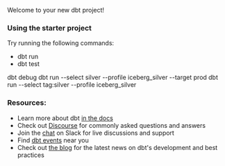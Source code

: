 Welcome to your new dbt project!

### Using the starter project

Try running the following commands:
- dbt run
- dbt test

dbt debug
dbt run --select silver --profile iceberg_silver --target prod
dbt run --select tag:silver --profile iceberg_silver


### Resources:
- Learn more about dbt [in the docs](https://docs.getdbt.com/docs/introduction)
- Check out [Discourse](https://discourse.getdbt.com/) for commonly asked questions and answers
- Join the [chat](https://community.getdbt.com/) on Slack for live discussions and support
- Find [dbt events](https://events.getdbt.com) near you
- Check out [the blog](https://blog.getdbt.com/) for the latest news on dbt's development and best practices

